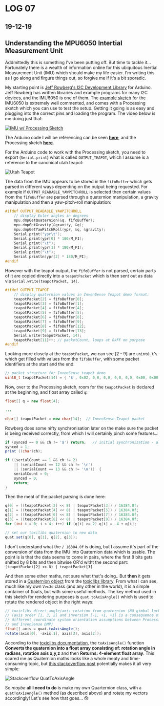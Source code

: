 # LOG 07
## 19-12-19

## Understanding the MPU6050 Intertial Measurement Unit

Addmittedly this is something I've been putting off. But time to tackle it... Fortunately there is a wealth of information online for this ubiquitous Inertial Measurement Unit (IMU) which should make my life easier. I'm writing this as I go along and firgure things out, so forgive me if it's a bit sporadic.

My starting point is [Jeff Rowberg's I2C Development Library](https://github.com/jrowberg/i2cdevlib) for Arduino. Jeff Rowberg has written libraries and example programs for many I2C devices, and the IMU6050 is one of them. The [example sketch](https://github.com/jrowberg/i2cdevlib/blob/master/Arduino/MPU6050/examples/MPU6050_DMP6/MPU6050_DMP6.ino) for the IMU6050 is extremely well commented, and comes with a Processing sketch which you can use to test the setup. Getting it going is as easy and plugging into the correct pins and loading the program. The video below is me doing just that:

[![IMU w/ Processing Sketch](https://img.youtube.com/vi/JgsG1NYsFuo/0.jpg)](https://www.youtube.com/watch?v=JgsG1NYsFuo)

The Arduino code I will be referencing can be seen [__here__](https://github.com/joshmurr/cci_pcomp/blob/master/project/Arduino/MPU6050_DMP6_teapot/MPU6050_DMP6_teapot.ino), and the Processing sketch [__here__](https://github.com/joshmurr/cci_pcomp/blob/master/project/Processing/MPUTeapot/MPUTeapot.pde).

For the Arduino code to work with the Processing sketch, you need to export (`Serial.print`) what is called `OUTPUT_TEAPOT`, which I assume is a reference to the canonical utah teapot:

![Utah Teapot](https://metalbyexample.com/wp-content/uploads/figure-16.png)

The data from the IMU appears to be stored in the `fifoBuffer` which gets parsed in different ways depending on the output being requested. For example if `OUTPUT_READABLE_YAWPITCHROLL` is selected then certain values from the `fifoBuffer` are parsed through a quaternion manipulation, a gravity manipulation and then a yaw-pitch-roll manipulation:

```c
#ifdef OUTPUT_READABLE_YAWPITCHROLL
    // display Euler angles in degrees
    mpu.dmpGetQuaternion(&q, fifoBuffer);
    mpu.dmpGetGravity(&gravity, &q);
    mpu.dmpGetYawPitchRoll(ypr, &q, &gravity);
    Serial.print("ypr\t");
    Serial.print(ypr[0] * 180/M_PI);
    Serial.print("\t");
    Serial.print(ypr[1] * 180/M_PI);
    Serial.print("\t");
    Serial.println(ypr[2] * 180/M_PI);
#endif
```

However with the teapot output, the `fifoBuffer` is not parsed, certain parts of it are copied directly into a `teapotPacket` which is then sent out as data via `Serial.write(teapotPacket, 14)`.

```c
#ifdef OUTPUT_TEAPOT
    // display quaternion values in InvenSense Teapot demo format:
    teapotPacket[2] = fifoBuffer[0];
    teapotPacket[3] = fifoBuffer[1];
    teapotPacket[4] = fifoBuffer[4];
    teapotPacket[5] = fifoBuffer[5];
    teapotPacket[6] = fifoBuffer[8];
    teapotPacket[7] = fifoBuffer[9];
    teapotPacket[8] = fifoBuffer[12];
    teapotPacket[9] = fifoBuffer[13];
    Serial.write(teapotPacket, 14);
    teapotPacket[11]++; // packetCount, loops at 0xFF on purpose
#endif
```

Looking more closely at the `teapotPacket`, we can see [2 - 9] are `unint8_t`'s which get filled with values from the `fifobuffer`, with some packet identifiers at the start and the end:

```c
// packet structure for InvenSense teapot demo
uint8_t teapotPacket[14] = { '$', 0x02, 0,0, 0,0, 0,0, 0,0, 0x00, 0x00, '\r', '\n' };
```

Now, over to the Processing sketch, room for the `teapotPacket` is declared at the beginning, and float array called `q`:

```java
float[] q = new float[4];

...

char[] teapotPacket = new char[14];  // InvenSense Teapot packet
```

Rowberg does some nifty synchronisation later on the make sure the packet is being received correctly, from which I will certainly pinch some features..:

```java
if (synced == 0 && ch != '$') return;   // initial synchronization - also used to resync/realign if needed
synced = 1;
print ((char)ch);

if ((serialCount == 1 && ch != 2)
    || (serialCount == 12 && ch != '\r')
    || (serialCount == 13 && ch != '\n'))  {
    serialCount = 0;
    synced = 0;
    return;
}
```

Then the meat of the packet parsing is done here:

```java
q[0] = ((teapotPacket[2] << 8) | teapotPacket[3]) / 16384.0f;
q[1] = ((teapotPacket[4] << 8) | teapotPacket[5]) / 16384.0f;
q[2] = ((teapotPacket[6] << 8) | teapotPacket[7]) / 16384.0f;
q[3] = ((teapotPacket[8] << 8) | teapotPacket[9]) / 16384.0f;
for (int i = 0; i < 4; i++) if (q[i] >= 2) q[i] = -4 + q[i];

// set our toxilibs quaternion to new data
quat.set(q[0], q[1], q[2], q[3]);
```

I don't understand what the `/ 16384.0f` is doing, but I assume it's part of the conversion of data from the IMU into Quaternion data which is usable. The point is is that the data seems to come in pairs, where the first 8 bits gets shifted by 8 bits and then bitwise OR'd witht the second part: `(teapotPacket[2] << 8) | teapotPacket[3]`

And then some other maths, not sure what that's doing.. But __then__ it gets stored in a [Quaternion object](http://toxiclibs.org/docs/core/toxi/geom/Quaternion.html) from the [toxiclibs library](http://toxiclibs.org/). From what I can see, much like my own `Vec3d` class (and any other in the world), it is a simple container of floats, but with some useful methods. The key method used in this sketch for rendering purposes is `quat.toAxisAngle()` which is used to rotate the rendered object in the right ways:

```java
// toxiclibs direct angle/axis rotation from quaternion (NO gimbal lock!)
// (axis order [1, 3, 2] and inversion [-1, +1, +1] is a consequence of
// different coordinate system orientation assumptions between Processing
// and InvenSense DMP)
float[] axis = quat.toAxisAngle();
rotate(axis[0], -axis[1], axis[3], axis[2]);
```

According to the [toxiclibs documentation](http://toxiclibs.org/docs/core/toxi/geom/Quaternion.html#toAxisAngle()), the `toAxisAngle()` function __Converts the quaternion into a float array consisting of: rotation angle in radians, rotation axis x,y,z__ and then __Returns: 4-element float array__. This scared me as Quaternion maths looks like a whole meaty and time-consuming topic, but [this stackoverflow post](https://stackoverflow.com/questions/52584715/how-can-i-convert-a-quaternion-to-an-angle) potentially makes it all very simple:

![Stackoverflow QuatToAxisAngle](https://live.staticflickr.com/65535/49243216532_9e1c7bda1f_z.jpg)

So _maybe_ __all I need to do__ is make my own Quarternion class, with a `quatToAxisAngle()` method (as described above) and rotate my vectors accordingly! Let's see how that goes... :cold_sweat:
